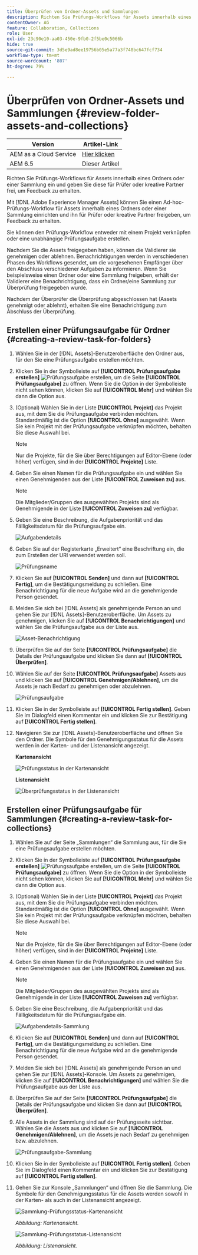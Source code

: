 ```yaml
---
title: Überprüfen von Ordner-Assets und Sammlungen
description: Richten Sie Prüfungs-Workflows für Assets innerhalb eines Ordners oder einer Sammlung ein und geben Sie diese für Prüfer oder kreative Partner frei, um Feedback zu erhalten.
contentOwner: AG
feature: Collaboration, Collections
role: User
exl-id: 23c90e10-aa03-450e-9fb0-2f5be0c5066b
hide: true
source-git-commit: 3d5e9ad8ee19756b05e5a77a3f748bc647fcf734
workflow-type: tm+mt
source-wordcount: '807'
ht-degree: 79%

---
```


# Überprüfen von Ordner-Assets und Sammlungen {#review-folder-assets-and-collections}

| Version | Artikel-Link |
| -------- | ---------------------------- |
| AEM as a Cloud Service | [Hier klicken](https://experienceleague.adobe.com/docs/experience-manager-cloud-service/content/assets/manage/bulk-approval.html?lang=de) |
| AEM 6.5 | Dieser Artikel |

Richten Sie Prüfungs-Workflows für Assets innerhalb eines Ordners oder einer Sammlung ein und geben Sie diese für Prüfer oder kreative Partner frei, um Feedback zu erhalten.

Mit [!DNL Adobe Experience Manager Assets] können Sie einen Ad-hoc-Prüfungs-Workflow für Assets innerhalb eines Ordners oder einer Sammlung einrichten und ihn für Prüfer oder kreative Partner freigeben, um Feedback zu erhalten.

Sie können den Prüfungs-Workflow entweder mit einem Projekt verknüpfen oder eine unabhängige Prüfungsaufgabe erstellen.

Nachdem Sie die Assets freigegeben haben, können die Validierer sie genehmigen oder ablehnen. Benachrichtigungen werden in verschiedenen Phasen des Workflows gesendet, um die vorgesehenen Empfänger über den Abschluss verschiedener Aufgaben zu informieren. Wenn Sie beispielsweise einen Ordner oder eine Sammlung freigeben, erhält der Validierer eine Benachrichtigung, dass ein Ordner/eine Sammlung zur Überprüfung freigegeben wurde.

Nachdem der Überprüfer die Überprüfung abgeschlossen hat (Assets genehmigt oder ablehnt), erhalten Sie eine Benachrichtigung zum Abschluss der Überprüfung.

## Erstellen einer Prüfungsaufgabe für Ordner {#creating-a-review-task-for-folders}

1. Wählen Sie in der [!DNL Assets]-Benutzeroberfläche den Ordner aus, für den Sie eine Prüfungsaufgabe erstellen möchten.
1. Klicken Sie in der Symbolleiste auf **[!UICONTROL Prüfungsaufgabe erstellen]** ![Prüfungsaufgabe erstellen](assets/do-not-localize/create-review-task.png), um die Seite **[!UICONTROL Prüfungsaufgabe]** zu öffnen. Wenn Sie die Option in der Symbolleiste nicht sehen können, klicken Sie auf **[!UICONTROL Mehr]** und wählen Sie dann die Option aus.

1. (Optional) Wählen Sie in der Liste **[!UICONTROL Projekt]** das Projekt aus, mit dem Sie die Prüfungsaufgabe verbinden möchten. Standardmäßig ist die Option **[!UICONTROL Ohne]** ausgewählt. Wenn Sie kein Projekt mit der Prüfungsaufgabe verknüpfen möchten, behalten Sie diese Auswahl bei.

   >[!NOTE]
   >
   >Nur die Projekte, für die Sie über Berechtigungen auf Editor-Ebene (oder höher) verfügen, sind in der **[!UICONTROL Projekte]** Liste.

1. Geben Sie einen Namen für die Prüfungsaufgabe ein und wählen Sie einen Genehmigenden aus der Liste **[!UICONTROL Zuweisen zu]** aus.

   >[!NOTE]
   >
   >Die Mitglieder/Gruppen des ausgewählten Projekts sind als Genehmigende in der Liste **[!UICONTROL Zuweisen zu]** verfügbar.

1. Geben Sie eine Beschreibung, die Aufgabenpriorität und das Fälligkeitsdatum für die Prüfungsaufgabe ein.

   ![Aufgabendetails](assets/task_details.png)

1. Geben Sie auf der Registerkarte „Erweitert“ eine Beschriftung ein, die zum Erstellen der URI verwendet werden soll.

   ![Prüfungsname](assets/review_name.png)

1. Klicken Sie auf **[!UICONTROL Senden]** und dann auf **[!UICONTROL Fertig]**, um die Bestätigungsmeldung zu schließen. Eine Benachrichtigung für die neue Aufgabe wird an die genehmigende Person gesendet.
1. Melden Sie sich bei [!DNL Assets] als genehmigende Person an und gehen Sie zur [!DNL Assets]-Benutzeroberfläche. Um Assets zu genehmigen, klicken Sie auf **[!UICONTROL Benachrichtigungen]** und wählen Sie die Prüfungsaufgabe aus der Liste aus.

   ![Asset-Benachrichtigung](assets/aemAssetsNotification.png)

1. Überprüfen Sie auf der Seite **[!UICONTROL Prüfungsaufgabe]** die Details der Prüfungsaufgabe und klicken Sie dann auf **[!UICONTROL Überprüfen]**.
1. Wählen Sie auf der Seite **[!UICONTROL Prüfungsaufgabe]** Assets aus und klicken Sie auf **[!UICONTROL Genehmigen/Ablehnen]**, um die Assets je nach Bedarf zu genehmigen oder abzulehnen.

   ![Prüfungsaufgabe](assets/review_task.png)

1. Klicken Sie in der Symbolleiste auf **[!UICONTROL Fertig stellen]**. Geben Sie im Dialogfeld einen Kommentar ein und klicken Sie zur Bestätigung auf **[!UICONTROL Fertig stellen]**.
1. Navigieren Sie zur [!DNL Assets]-Benutzeroberfläche und öffnen Sie den Ordner. Die Symbole für den Genehmigungsstatus für die Assets werden in der Karten- und der Listenansicht angezeigt.

   **Kartenansicht**

   ![Prüfungsstatus in der Kartenansicht](assets/chlimage_1-404.png)

   **Listenansicht**

   ![Überprüfungsstatus in der Listenansicht](assets/review_status_listview.png)

## Erstellen einer Prüfungsaufgabe für Sammlungen {#creating-a-review-task-for-collections}

1. Wählen Sie auf der Seite „Sammlungen“ die Sammlung aus, für die Sie eine Prüfungsaufgabe erstellen möchten.
1. Klicken Sie in der Symbolleiste auf **[!UICONTROL Prüfungsaufgabe erstellen]** ![Prüfungsaufgabe erstellen](assets/do-not-localize/create-review-task.png), um die Seite **[!UICONTROL Prüfungsaufgabe]** zu öffnen. Wenn Sie die Option in der Symbolleiste nicht sehen können, klicken Sie auf **[!UICONTROL Mehr]** und wählen Sie dann die Option aus.

1. (Optional) Wählen Sie in der Liste **[!UICONTROL Projekt]** das Projekt aus, mit dem Sie die Prüfungsaufgabe verbinden möchten. Standardmäßig ist die Option **[!UICONTROL Ohne]** ausgewählt. Wenn Sie kein Projekt mit der Prüfungsaufgabe verknüpfen möchten, behalten Sie diese Auswahl bei.

   >[!NOTE]
   >
   >Nur die Projekte, für die Sie über Berechtigungen auf Editor-Ebene (oder höher) verfügen, sind in der **[!UICONTROL Projekte]** Liste.

1. Geben Sie einen Namen für die Prüfungsaufgabe ein und wählen Sie einen Genehmigenden aus der Liste **[!UICONTROL Zuweisen zu]** aus.

   >[!NOTE]
   >
   >Die Mitglieder/Gruppen des ausgewählten Projekts sind als Genehmigende in der Liste **[!UICONTROL Zuweisen zu]** verfügbar.

1. Geben Sie eine Beschreibung, die Aufgabenpriorität und das Fälligkeitsdatum für die Prüfungsaufgabe ein.

   ![Aufgabendetails-Sammlung](assets/task_details-collection.png)

1. Klicken Sie auf **[!UICONTROL Senden]** und dann auf **[!UICONTROL Fertig]**, um die Bestätigungsmeldung zu schließen. Eine Benachrichtigung für die neue Aufgabe wird an die genehmigende Person gesendet.
1. Melden Sie sich bei [!DNL Assets] als genehmigende Person an und gehen Sie zur [!DNL Assets]-Konsole. Um Assets zu genehmigen, klicken Sie auf **[!UICONTROL Benachrichtigungen]** und wählen Sie die Prüfungsaufgabe aus der Liste aus.
1. Überprüfen Sie auf der Seite **[!UICONTROL Prüfungsaufgabe]** die Details der Prüfungsaufgabe und klicken Sie dann auf **[!UICONTROL Überprüfen]**.
1. Alle Assets in der Sammlung sind auf der Prüfungsseite sichtbar. Wählen Sie die Assets aus und klicken Sie auf **[!UICONTROL Genehmigen/Ablehnen]**, um die Assets je nach Bedarf zu genehmigen bzw. abzulehnen.

   ![Prüfungsaufgabe-Sammlung](assets/review_task_collection.png)

1. Klicken Sie in der Symbolleiste auf **[!UICONTROL Fertig stellen]**. Geben Sie im Dialogfeld einen Kommentar ein und klicken Sie zur Bestätigung auf **[!UICONTROL Fertig stellen]**.
1. Gehen Sie zur Konsole „Sammlungen“ und öffnen Sie die Sammlung. Die Symbole für den Genehmigungsstatus für die Assets werden sowohl in der Karten- als auch in der Listenansicht angezeigt.

   ![Sammlung-Prüfungsstatus-Kartenansicht](assets/collection_reviewstatuscardview.png)

   *Abbildung: Kartenansicht.*

   ![Sammlung-Prüfungsstatus-Listenansicht](assets/collection_reviewstatuslistview.png)

   *Abbildung: Listenansicht.*
